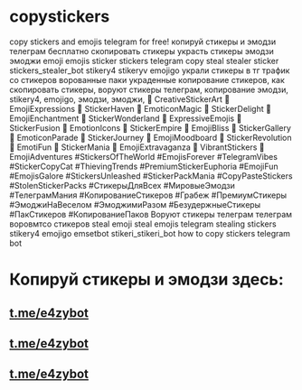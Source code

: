# copystickers
copy stickers and emojis telegram for free! копируй стикеры и эмодзи телеграм бесплатно
скопировать стикеры украсть стикеры эмодзи эмоджи emoji emojis sticker stickers telegram copy steal stealer sticker stickers_stealer_bot stikery4 stikeryv emojigo
украли стикеры в тг трафик со стикеров ворованные паки украденные копирование стикеров, как скопировать стикеры, воруют стикеры телеграм, копирование эмодзи, stikery4, emojigo, эмодзи, эмоджи, 🎨 CreativeStickerArt 🌟 EmojiExpressions 💌 StickerHaven 🌈 EmoticonMagic 🌺 StickerDelight 💖 EmojiEnchantment 🎉 StickerWonderland 🌟 ExpressiveEmojis 🌈 StickerFusion 🌸 EmotionIcons 🎁 StickerEmpire 💫 EmojiBliss 🌟 StickerGallery 🌈 EmoticonParade 🌺 StickerJourney 💖 EmojiMoodboard 🎉 StickerRevolution 🌟 EmotiFun 🌈 StickerMania 🌸 EmojiExtravaganza 🎁 VibrantStickers 💫 EmojiAdventures #StickersOfTheWorld #EmojisForever #TelegramVibes #StickerCopyCat #ThievingTrends #PremiumStickerEuphoria #EmojiFun #EmojisGalore #StickersUnleashed #StickerPackMania #CopyPasteStickers #StolenStickerPacks #СтикерыДляВсех #МировыеЭмодзи #ТелеграмМания #КопированиеСтикеров #Грабеж #ПремиумСтикеры #ЭмоджиНаВеселом #ЭмоджимиРазом #БезудержныеСтикеры #ПакСтикеров #КопированиеПаков
Воруют стикеры телеграм телеграм воровмтсо стикеров steal emoji steal emojis telegram stealing stickers stikery4 emojigo emsetbot stikeri_stikeri_bot how to copy stickers telegram bot

# Копируй стикеры и эмодзи здесь:
## [t.me/e4zybot](t.me/e4zybot)
## [t.me/e4zybot](t.me/e4zybot)
## [t.me/e4zybot](t.me/e4zybot)
